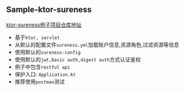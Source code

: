 ## Sample-ktor-sureness  

[ktor-sureness例子项目仓库地址](https://github.com/tomsun28/sureness/tree/master/samples/ktor-sureness)    

- 基于`ktor, servlet`
- 从默认的配置文件`sureness.yml`加载账户信息,资源角色,过滤资源等信息  
- 使用默认的`sureness-config`  
- 使用默认的`jwt,basic auth,digest auth`方式认证鉴权
- 例子中包含`restful api`  
- 保护入口: `Application.kt`  
- 推荐使用`postman`测试
